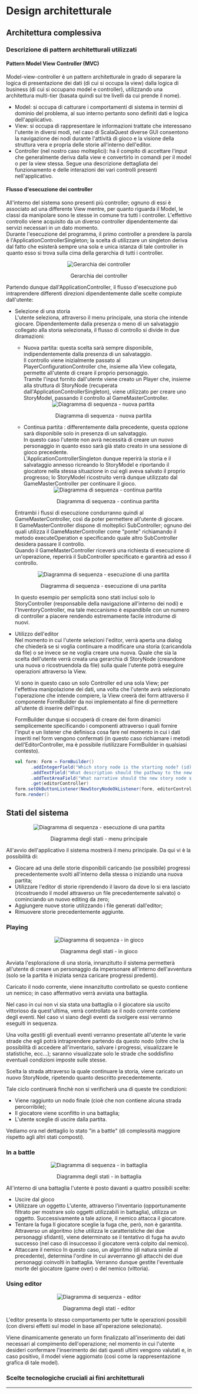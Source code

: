 # Design architetturale

## Architettura complessiva

### Descrizione di pattern architetturali utilizzati

#### Pattern Model View Controller (MVC)

Model-view-controller è un pattern architetturale in grado di separare la logica di presentazione dei dati (di cui si occupa la view) dalla logica di business (di cui si occupano model e controller), utilizzando una architettura multi-tier (basata quindi sui tre livelli da cui prende il nome).

- Model: si occupa di catturare i comportamenti di sistema in termini di dominio del problema, al suo interno pertanto sono definiti dati e logica dell'applicativo.
- View: si occupa di rappresentare le informazioni trattate che interessano l'utente in diversi modi, nel caso di
  ScalaQuest diverse GUI consentono la navigazione dei nodi durante l'attività di gioco e la visione della struttura vera e propria delle storie all'interno dell'editor.
- Controller (nel nostro caso molteplici):  ha il compito di accettare l'input che generalmente deriva dalla view e convertirlo in comandi per il model o per la view stessa. Segue una descrizione dettagliata del funzionamento e delle interazioni dei vari controlli presenti nell'applicativo.

#### Flusso d'esecuzione dei controller

All'interno del sistema sono presenti più controller; ognuno di essi è associato ad una differente View mentre, per quanto riguarda il Model, le classi da manipolare sono le stesse in comune tra tutti i controller. L'effettivo controllo viene acquisito da un diverso controller dipendentemente dai servizi necessari in un dato momento.  
Durante l'esecuzione del programma, il primo controller a prendere la parola è l'ApplicationControllerSingleton; la scelta di utilizzare un singleton deriva dal fatto che esisterà sempre una sola e unica istanza di tale controller in quanto esso si trova sulla cima della gerarchia di tutti i controller.

<div align="center">
    <img src="https://images2.imgbox.com/ca/14/qUVMfwc3_o.png" alt="Gerarchia dei controller">
    <p align="center">Gerarchia dei controller</p>
</div>

Partendo dunque dall'ApplicationController, il flusso d'esecuzione può intraprendere differenti direzioni dipendentemente dalle scelte compiute dall'utente:

- Selezione di una storia  
  L'utente seleziona, attraverso il menu principale, una storia che intende giocare. Dipendentemente dalla presenza o meno di un salvataggio collegato alla storia selezionata, il flusso di controllo si divide in due diramazioni:
    - Nuova partita: questa scelta sarà sempre disponibile, indipendentemente dalla presenza di un salvataggio.  
      Il controllo viene inizialmente passato al PlayerConfigurationController che, insieme alla View collegata,
      permette all'utente di creare il proprio personaggio.  
      Tramite l'input fornito dall'utente viene creato un Player che, insieme alla struttura di StoryNode (recuperata dall'ApplicationControllerSingleton), viene utilizzato per creare uno StoryModel, passando il controllo al GameMasterController.
    <div align="center">
        <img src="https://images2.imgbox.com/da/c3/RgRPV8vL_o.png" alt="Diagramma di sequenza - nuova partita">
        <p align="center">Diagramma di sequenza - nuova partita</p>
    </div>

    - Continua partita : differentemente dalla precedente, questa opzione sarà disponibile solo in presenza di un
      salvataggio.  
      In questo caso l'utente non avrà necessità di creare un nuovo personaggio in quanto esso sarà già stato creato in una sessione di gioco precedente.  
      L'ApplicationControllerSingleton dunque reperirà la storia e il salvataggio annesso ricreando lo StoryModel e
      riportando il giocatore nella stessa situazione in cui egli aveva salvato il proprio progresso; lo StoryModel
      ricostruito verrà dunque utilizzato dal GameMasterController per continuare il gioco.
      <div align="center">
          <img src="https://images2.imgbox.com/73/3f/X6GPoddK_o.png" alt="Diagramma di sequenza - continua partita">
          <p align="center">Diagramma di sequenza - continua partita</p>
      </div>

  Entrambi i flussi di esecuzione condurranno quindi al GameMasterController, così da poter permettere all'utente di
  giocare.  
  Il GameMasterController dispone di molteplici SubController; ognuno dei quali utilizza il GameMasterController come "ponte" richiamando il metodo executeOperation e specificando quale altro SubController desidera passare il
  controllo.  
  Quando il GameMasterController riceverà una richiesta di esecuzione di un'operazione, reperirà il SubController specificato e garantirà ad esso il controllo.
    <div align="center">
        <img src="https://images2.imgbox.com/17/b7/4LOzH674_o.png" alt="Diagramma di sequenza - esecuzione di una partita">
        <p align="center">Diagramma di sequenza - esecuzione di una partita</p>
    </div>
    In questo esempio per semplicità sono stati inclusi solo lo StoryController (responsabile della navigazione all'interno dei nodi) e l'InventoryController, ma tale meccanismo è espandibile con un numero di controller a piacere rendendo estremamente facile introdurne di nuovi.  

- Utilizzo dell'editor  
  Nel momento in cui l'utente selezioni l'editor, verrà aperta una dialog che chiederà se si voglia continuare a modificare una storia (caricandola da file) o se invece se ne voglia creare una nuova. Quale che sia la scelta dell'utente verrà creata una gerarchia di StoryNode (creandone una nuova o ricostruendola da file) sulla quale l'utente potrà eseguire operazioni attraverso la View.  

  Vi sono in questo caso un solo Controller ed una sola View; per l'effettiva manipolazione dei dati, una volta che l'utente avrà selezionato l'operazione che intende compiere, la View creerà dei form attraverso il componente FormBuilder da noi implementato al fine di permettere all'utente di inserire dell'input.  

  FormBuilder dunque si occuperà di creare dei form dinamici semplicemente specificando i componenti attraverso i quali fornire l'input e un listener che definisca cosa fare nel momento in cui i dati inseriti nel form vengono confermati (in questo caso richiamare i metodi dell'EditorController, ma è possibile riutilizzare FormBuilder in qualsiasi contesto).

  ``` scala
  val form: Form = FormBuilder()
        .addIntegerField("Which story node is the starting node? (id)")
        .addTextField("What description should the pathway to the new story node show?")
        .addTextAreaField("What narrative should the new story node show?")
        .get(editorController)
  form.setOkButtonListener(NewStoryNodeOkListener(form, editorController))
  form.render()
  ```

## Stati del sistema
<div align="center">
<img src="https://images2.imgbox.com/95/ee/82VOQeYA_o.png" alt="Diagramma di sequenza - esecuzione di una partita">
<p align="center">Diagramma degli stati - menu principale</p>
</div>
All'avvio dell'applicativo il sistema mostrerà il menu principale. Da qui vi è la possibilità di:

- Giocare ad una delle storie disponibili caricando (se possibile) progressi precedentemente svolti all'interno della stessa o iniziando una nuova partita;
- Utilizzare l'editor di storie riprendendo il lavoro da dove lo si era lasciato (ricostruendo il model attraverso un file precedentemente salvato) o cominciando un nuovo editing da zero;
- Aggiungere nuove storie utilizzando i file generati dall'editor;
- Rimuovere storie precedentemente aggiunte.

### Playing
<div align="center">
<img src="https://images2.imgbox.com/c7/07/IQBeAYQ8_o.png" alt="Diagramma di sequenza - in gioco">
<p align="center">Diagramma degli stati - in gioco</p>
</div>
Avviata l'esplorazione di una storia, innanzitutto il sistema permetterà all'utente di creare un personaggio da impersonare all'interno dell'avventura (solo se la partita è iniziata senza caricare progressi predenti).  

Caricato il nodo corrente, viene innanzitutto controllato se questo contiene un nemico; in caso affermativo verrà avviata una battaglia.  

Nel caso in cui non vi sia stata una battaglia o il giocatore sia uscito vittorioso da quest'ultima, verrà controllato se il nodo corrente contiene degli eventi. Nel caso vi siano degli eventi da svolgere essi verranno eseguiti in sequenza.  

Una volta gestiti gli eventuali eventi verranno presentate all'utente le varie strade che egli potrà intraprendere partendo da questo nodo (oltre che la possibilità di accedere all'inventario, salvare i progressi, visualizzare le statistiche, ecc...); saranno visualizzate solo le strade che soddisfino eventuali condizioni imposte sulle stesse.  

Scelta la strada attraverso la quale continuare la storia, viene caricato un nuovo StoryNode, ripetendo quanto descritto precedentemente.  

Tale ciclo continuerà finchè non si verificherà una di queste tre condizioni:
- Viene raggiunto un nodo finale (cioè che non contiene alcuna strada percorribile);
- Il giocatore viene sconfitto in una battaglia;
- L'utente sceglie di uscire dalla partita.

Vediamo ora nel dettaglio lo stato "in a battle" (di complessità maggiore rispetto agli altri stati composti).

### In a battle
<div align="center">
<img src="https://images2.imgbox.com/1e/4f/EEJM41pe_o.png" alt="Diagramma di sequenza - in battaglia">
<p align="center">Diagramma degli stati - in battaglia</p>
</div>

All'interno di una battaglia l'utente è posto davanti a quattro possibili scelte:
- Uscire dal gioco
- Utilizzare un oggetto 
L'utente, attraverso l'inventario (opportunamente filtrato per mostrare solo oggetti utilizzabili in battaglia), utilizza un oggetto. Successivamente a tale azione, il nemico attacca il giocatore. 
- Tentare la fuga
Il giocatore sceglie la fuga che, però, non è garantita. Attraverso un algoritmo (che utilizza le caratteristiche dei due personaggi sfidanti), viene determinato se il tentativo di fuga ha avuto successo (nel caso di insuccesso il giocatore verrà colpito dal nemico).
- Attaccare il nemico
In questo caso, un algoritmo (di natura simile al precedente), determina l'ordine in cui avverranno gli attacchi dei due personaggi coinvolti in battaglia. Verranno dunque gestite l'eventuale morte del giocatore (game over) o del nemico (vittoria).

### Using editor
<div align="center">
<img src="https://images2.imgbox.com/dc/ed/YvFHrJgV_o.png" alt="Diagramma di sequenza - editor">
<p align="center">Diagramma degli stati - editor</p>
</div>
L'editor presenta lo stesso comportamento per tutte le operazioni possibili (con diversi effetti sul model in base all'operazione selezionata).  

Viene dinamicamente generato un form finalizzato all'inserimento dei dati necessari al compimento dell'operazione; nel momento in cui l'utente desideri confermare l'inserimento dei dati questi ultimi vengono valutati e, in caso positivo, il model viene aggiornato (così come la rappresentazione grafica di tale model). 

### Scelte tecnologiche cruciali ai fini architetturali

<!-- NOTA: opzionalmente -->

---